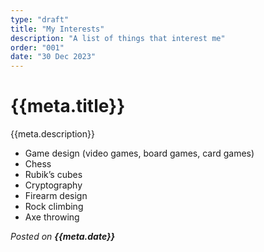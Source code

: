 ```yaml
---
type: "draft"
title: "My Interests"
description: "A list of things that interest me"
order: "001"
date: "30 Dec 2023"
---
```


# {{meta.title}}

{{meta.description}}

- Game design (video games, board games, card games)
- Chess
- Rubik’s cubes
- Cryptography
- Firearm design
- Rock climbing
- Axe throwing

*Posted on **{{meta.date}}***
